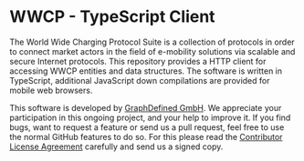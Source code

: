 # WWCP - TypeScript Client

The World Wide Charging Protocol Suite is a collection of protocols in order to
connect market actors in the field of e-mobility solutions via scalable and secure
Internet protocols. This repository provides a HTTP client for accessing WWCP entities
and data structures. The software is written in TypeScript, additional JavaScript
down compilations are provided for mobile web browsers.

This software is developed by [GraphDefined GmbH](http://www.graphdefined.com).
We appreciate your participation in this ongoing project, and your help to improve it.
If you find bugs, want to request a feature or send us a pull request, feel free to
use the normal GitHub features to do so. For this please read the
[Contributor License Agreement](Contributor%20License%20Agreement.txt)
carefully and send us a signed copy.
